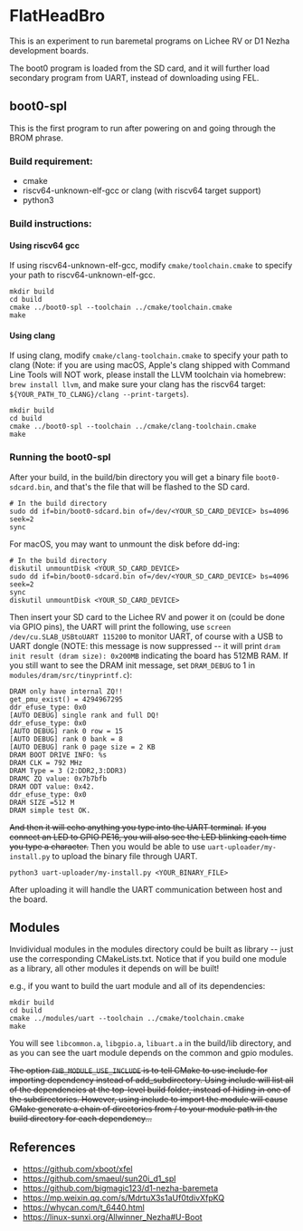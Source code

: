 # FlatHeadBro

This is an experiment to run baremetal programs on Lichee RV or D1 Nezha development boards. 

The boot0 program is loaded from the SD card, and it will further load secondary program from UART, instead of downloading using FEL. 

## boot0-spl 

This is the first program to run after powering on and going through the BROM phrase. 

### Build requirement: 

- cmake 
- riscv64-unknown-elf-gcc or clang (with riscv64 target support) 
- python3 

### Build instructions: 

#### Using riscv64 gcc 

If using riscv64-unknown-elf-gcc, modify `cmake/toolchain.cmake` to specify your path to riscv64-unknown-elf-gcc. 
```
mkdir build 
cd build 
cmake ../boot0-spl --toolchain ../cmake/toolchain.cmake
make 
```
#### Using clang 
If using clang, modify `cmake/clang-toolchain.cmake` to specify your path to clang (Note: if you are using macOS, Apple's clang shipped with Command Line Tools will NOT work, please install the LLVM toolchain via homebrew: `brew install llvm`, and make sure your clang has the riscv64 target: `${YOUR_PATH_TO_CLANG}/clang --print-targets`). 
```
mkdir build 
cd build 
cmake ../boot0-spl --toolchain ../cmake/clang-toolchain.cmake
make 
```

### Running the boot0-spl 

After your build, in the build/bin directory you will get a binary file `boot0-sdcard.bin`, and that's the file that will be flashed to the SD card. 

```
# In the build directory 
sudo dd if=bin/boot0-sdcard.bin of=/dev/<YOUR_SD_CARD_DEVICE> bs=4096 seek=2
sync 
```

For macOS, you may want to unmount the disk before dd-ing: 
```
# In the build directory 
diskutil unmountDisk <YOUR_SD_CARD_DEVICE> 
sudo dd if=bin/boot0-sdcard.bin of=/dev/<YOUR_SD_CARD_DEVICE> bs=4096 seek=2
sync 
diskutil unmountDisk <YOUR_SD_CARD_DEVICE> 
``` 

Then insert your SD card to the Lichee RV and power it on (could be done via GPIO pins), the UART will print the following, use `screen /dev/cu.SLAB_USBtoUART 115200` to monitor UART, of course with a USB to UART dongle (NOTE: this message is now suppressed -- it will print `dram init result (dram size): 0x200MB` indicating the board has 512MB RAM. If you still want to see the DRAM init message, set `DRAM_DEBUG` to 1 in `modules/dram/src/tinyprintf.c`): 
```
DRAM only have internal ZQ!!
get_pmu_exist() = 4294967295
ddr_efuse_type: 0x0
[AUTO DEBUG] single rank and full DQ!
ddr_efuse_type: 0x0
[AUTO DEBUG] rank 0 row = 15 
[AUTO DEBUG] rank 0 bank = 8 
[AUTO DEBUG] rank 0 page size = 2 KB 
DRAM BOOT DRIVE INFO: %s
DRAM CLK = 792 MHz
DRAM Type = 3 (2:DDR2,3:DDR3)
DRAMC ZQ value: 0x7b7bfb
DRAM ODT value: 0x42.
ddr_efuse_type: 0x0
DRAM SIZE =512 M
DRAM simple test OK.

```
~~And then it will echo anything you type into the UART terminal.~~ 
~~If you connect an LED to GPIO PE16, you will also see the LED blinking each time you type a character.~~ 
Then you would be able to use `uart-uploader/my-install.py` to upload the binary file through UART. 
```
python3 uart-uploader/my-install.py <YOUR_BINARY_FILE>
```
After uploading it will handle the UART communication between host and the board. 

## Modules 

Invidividual modules in the modules directory could be built as library -- just use the corresponding CMakeLists.txt. 
Notice that if you build one module as a library, all other modules it depends on will be built! 

e.g., if you want to build the uart module and all of its dependencies: 
```
mkdir build 
cd build 
cmake ../modules/uart --toolchain ../cmake/toolchain.cmake 
make 
```
You will see `libcommon.a`, `libgpio.a`, `libuart.a` in the build/lib directory, and as you can see the uart module depends on the common and gpio modules. 

~~The option `FHB_MODULE_USE_INCLUDE` is to tell CMake to use include for importing dependency instead of add_subdirectory. Using include will list all of the dependencies at the top-level build folder, instead of hiding in one of the subdirectories. However, using include to import the module will cause CMake generate a chain of directories from / to your module path in the build directory for each dependency...~~ 

## References 
- https://github.com/xboot/xfel
- https://github.com/smaeul/sun20i_d1_spl
- https://github.com/bigmagic123/d1-nezha-baremeta 
- https://mp.weixin.qq.com/s/MdrtuX3s1aUf0tdivXfpKQ
- https://whycan.com/t_6440.html 
- https://linux-sunxi.org/Allwinner_Nezha#U-Boot




















